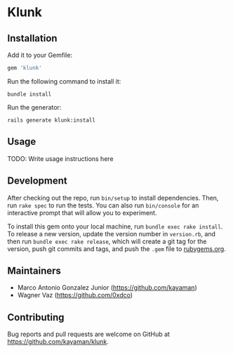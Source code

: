 # Klunk



## Installation

Add it to your Gemfile:

```ruby
gem 'klunk'
```

Run the following command to install it:

```console
bundle install
```

Run the generator:

```console
rails generate klunk:install
```

## Usage

TODO: Write usage instructions here

## Development

After checking out the repo, run `bin/setup` to install dependencies. Then, run `rake spec` to run the tests. You can also run `bin/console` for an interactive prompt that will allow you to experiment.

To install this gem onto your local machine, run `bundle exec rake install`. To release a new version, update the version number in `version.rb`, and then run `bundle exec rake release`, which will create a git tag for the version, push git commits and tags, and push the `.gem` file to [rubygems.org](https://rubygems.org).

## Maintainers

* Marco Antonio Gonzalez Junior (https://github.com/kayaman)
* Wagner Vaz (https://github.com/0xdco)

## Contributing

Bug reports and pull requests are welcome on GitHub at https://github.com/kayaman/klunk.
